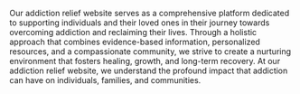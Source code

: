 Our addiction relief website serves as a comprehensive platform dedicated to supporting 
individuals and their loved ones in their journey towards overcoming addiction and reclaiming their 
lives. Through a holistic approach that combines evidence-based information, personalized 
resources, and a compassionate community, we strive to create a nurturing environment that fosters 
healing, growth, and long-term recovery. At our addiction relief website, we understand the profound 
impact that addiction can have on individuals, families, and communities.
